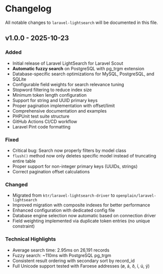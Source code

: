 # Changelog

All notable changes to `laravel-lightsearch` will be documented in this file.

## v1.0.0 - 2025-10-23

### Added
- Initial release of Laravel LightSearch for Laravel Scout
- **Automatic fuzzy search** on PostgreSQL with pg_trgm extension
- Database-specific search optimizations for MySQL, PostgreSQL, and SQLite
- Configurable field weights for search relevance tuning
- Stopword filtering to reduce index size
- Minimum token length configuration
- Support for string and UUID primary keys
- Proper pagination implementation with offset/limit
- Comprehensive documentation and examples
- PHPUnit test suite structure
- GitHub Actions CI/CD workflow
- Laravel Pint code formatting

### Fixed
- Critical bug: Search now properly filters by model class
- `flush()` method now only deletes specific model instead of truncating entire table
- Proper support for non-integer primary keys (UUIDs, strings)
- Correct pagination offset calculations

### Changed
- Migrated from `ktr/laravel-lightsearch-driver` to `openplain/laravel-lightsearch`
- Improved migration with composite indexes for better performance
- Enhanced configuration with dedicated config file
- Database engine selection now automatic based on connection driver
- Field weighting implemented via duplicate token entries (no unique constraint)

### Technical Highlights
- Average search time: 2.95ms on 26,191 records
- Fuzzy search: ~110ms with PostgreSQL pg_trgm
- Consistent result ordering with secondary sort by record_id
- Full Unicode support tested with Faroese addresses (ø, á, ð, í, ú, ý)

